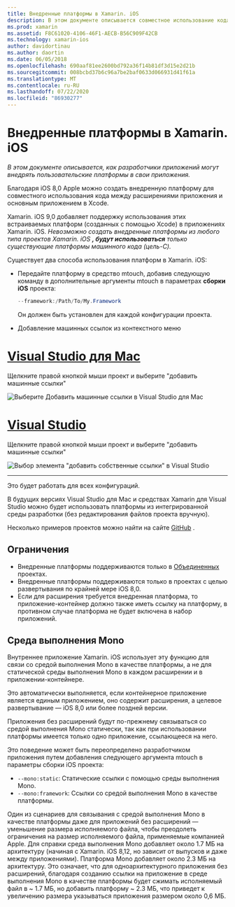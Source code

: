 ```yaml
---
title: Внедренные платформы в Xamarin. iOS
description: В этом документе описывается совместное использование кода с внедренными платформами в приложении Xamarin. iOS. Это можно сделать с помощью средства mtouch или машинных ссылок.
ms.prod: xamarin
ms.assetid: F8C61020-4106-46F1-AECB-B56C909F42CB
ms.technology: xamarin-ios
author: davidortinau
ms.author: daortin
ms.date: 06/05/2018
ms.openlocfilehash: 690aaf81ee2600bd792a36f14b81df3d15e2d21b
ms.sourcegitcommit: 008bcbd37b6c96a7be2baf0633d066931d41f61a
ms.translationtype: MT
ms.contentlocale: ru-RU
ms.lasthandoff: 07/22/2020
ms.locfileid: "86930277"
---
```

# <a name="embedded-frameworks-in-xamarinios"></a>Внедренные платформы в Xamarin. iOS

_В этом документе описывается, как разработчики приложений могут внедрять пользовательские платформы в свои приложения._

Благодаря iOS 8,0 Apple можно создать внедренную платформу для совместного использования кода между расширениями приложения и основным приложением в Xcode.

Xamarin. iOS 9,0 добавляет поддержку использования этих встраиваемых платформ (созданных с помощью Xcode) в приложениях Xamarin. iOS. *Невозможно создать внедренные платформы из любого типа проектов Xamarin. iOS **, будут использоваться** только существующие платформы машинного кода (цель-C).*

Существует два способа использования платформ в Xamarin. iOS:

- Передайте платформу в средство mtouch, добавив следующую команду в дополнительные аргументы mtouch в параметрах **сборки iOS** проекта:

  ```csharp
  --framework:/Path/To/My.Framework
  ```

  Он должен быть установлен для каждой конфигурации проекта.

- Добавление машинных ссылок из контекстного меню

# <a name="visual-studio-for-mac"></a>[Visual Studio для Mac](#tab/macos)

Щелкните правой кнопкой мыши проект и выберите "добавить машинные ссылки"

![Выберите Добавить машинные ссылки в Visual Studio для Mac](embedded-frameworks-images/xam-native-refs.png)

# <a name="visual-studio"></a>[Visual Studio](#tab/windows)

Щелкните правой кнопкой мыши проект и выберите "добавить машинные ссылки"

![Выбор элемента "добавить собственные ссылки" в Visual Studio](embedded-frameworks-images/vs-native-refs.png)

-----

  Это будет работать для всех конфигураций.

В будущих версиях Visual Studio для Mac и средствах Xamarin для Visual Studio можно будет использовать платформы из интегрированной среды разработки (без редактирования файлов проекта вручную).

Несколько примеров проектов можно найти на сайте [GitHub](https://github.com/rolfbjarne/embedded-frameworks) .

## <a name="limitations"></a>Ограничения

- Внедренные платформы поддерживаются только в [Объединенных](~/cross-platform/macios/unified/index.md) проектах.
- Внедренные платформы поддерживаются только в проектах с целью развертывания по крайней мере iOS 8,0.
- Если для расширения требуется внедренная платформа, то приложение-контейнер должно также иметь ссылку на платформу, в противном случае платформа не будет включена в набор приложений.

## <a name="the-mono-runtime"></a>Среда выполнения Mono

Внутреннее приложение Xamarin. iOS использует эту функцию для связи со средой выполнения Mono в качестве платформы, а не для статической среды выполнения Mono в каждом расширении и в приложении-контейнере.

Это автоматически выполняется, если контейнерное приложение является единым приложением, оно содержит расширения, а целевое развертывание — iOS 8,0 или более поздней версии.

Приложения без расширений будут по-прежнему связываться со средой выполнения Mono статически, так как при использовании платформы имеется только одно приложение, ссылающееся на него.

Это поведение может быть переопределено разработчиком приложения путем добавления следующего аргумента mtouch в параметры сборки iOS проекта:

- `--mono:static`: Статические ссылки с помощью среды выполнения Mono.
- `--mono:framework`: Ссылки со средой выполнения Mono в качестве платформы.

Один из сценариев для связывания с средой выполнения Mono в качестве платформы даже для приложений без расширений — уменьшение размера исполняемого файла, чтобы преодолеть ограничения на размер исполняемого файла, применяемые компанией Apple. Для справки среда выполнения Mono добавляет около 1.7 МБ на архитектуру (начиная с Xamarin. iOS 8,12, но зависит от выпусков и даже между приложениями). Платформа Mono добавляет около 2.3 МБ на архитектуру. Это означает, что для одноархитектурного приложения без расширений, благодаря созданию ссылки на приложение в среде выполнения Mono в качестве платформы будет сжимать исполняемый файл в ~ 1.7 МБ, но добавить платформу ~ 2.3 МБ, что приведет к увеличению размера указываться приложения размером около 0,6 МБ.
